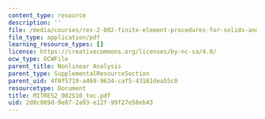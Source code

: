 ```yaml
---
content_type: resource
description: ''
file: /media/courses/res-2-002-finite-element-procedures-for-solids-and-structures-spring-2010/2d0c809d9e872a93e12f99f27e58eb43_MITRES2_002S10_toc.pdf
file_type: application/pdf
learning_resource_types: []
license: https://creativecommons.org/licenses/by-nc-sa/4.0/
ocw_type: OCWFile
parent_title: Nonlinear Analysis
parent_type: SupplementalResourceSection
parent_uid: 4f0f5719-a469-9634-caf5-43161dea55c0
resourcetype: Document
title: MITRES2_002S10_toc.pdf
uid: 2d0c809d-9e87-2a93-e12f-99f27e58eb43
---
```

